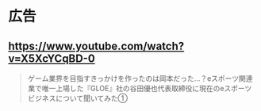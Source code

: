 # 広告

## https://www.youtube.com/watch?v=X5XcYCqBD-0

> ゲーム業界を目指すきっかけを作ったのは岡本だった…？eスポーツ関連業で唯一上場した『GLOE』社の谷田優也代表取締役に現在のeスポーツビジネスについて聞いてみた① 
